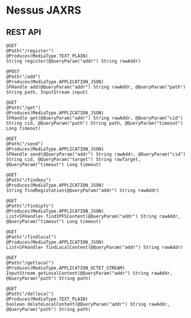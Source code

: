 Nessus JAXRS
============

REST API
--------

    @GET
    @Path("/register")
    @Produces(MediaType.TEXT_PLAIN)
    String register(@QueryParam("addr") String rawAddr)

    @POST
    @Path("/add")
    @Produces(MediaType.APPLICATION_JSON)
    SFHandle add(@QueryParam("addr") String rawAddr, @QueryParam("path") String path, InputStream input)

    @GET
    @Path("/get")
    @Produces(MediaType.APPLICATION_JSON)
    SFHandle get(@QueryParam("addr") String rawAddr, @QueryParam("cid") String cid, @QueryParam("path") String path, @QueryParam("timeout") Long timeout)

    @GET
    @Path("/send")
    @Produces(MediaType.APPLICATION_JSON)
    SFHandle send(@QueryParam("addr") String rawAddr, @QueryParam("cid") String cid, @QueryParam("target") String rawTarget, @QueryParam("timeout") Long timeout)

    @GET
    @Path("/findkey")
    @Produces(MediaType.APPLICATION_JSON)
    String findRegistation(@QueryParam("addr") String rawAddr)

    @GET
    @Path("/findipfs")
    @Produces(MediaType.APPLICATION_JSON)
    List<SFHandle> findIPFSContent(@QueryParam("addr") String rawAddr, @QueryParam("timeout") Long timeout)

    @GET
    @Path("/findlocal")
    @Produces(MediaType.APPLICATION_JSON)
    List<SFHandle> findLocalContent(@QueryParam("addr") String rawAddr)

    @GET
    @Path("/getlocal")
    @Produces(MediaType.APPLICATION_OCTET_STREAM)
    InputStream getLocalContent(@QueryParam("addr") String rawAddr, @QueryParam("path") String path)

    @GET
    @Path("/dellocal")
    @Produces(MediaType.TEXT_PLAIN)
    boolean deleteLocalContent(@QueryParam("addr") String rawAddr, @QueryParam("path") String path)
